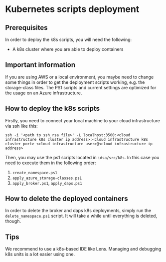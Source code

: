 # Kubernetes scripts deployment

## Prerequisites
In order to deploy the k8s scripts, you will need the following:

- A k8s cluster where you are able to deploy containers

## Important information
If you are using AWS or a local environment, you maybe need to change some things in order to get the deployment scripts working, e.g. the storage-class files. The PS1 scripts and current settings are optimized for the usage on an Azure infrastructure.

## How to deploy the k8s scripts
Firstly, you need to connect your local machine to your cloud infrastructure via ssh like this:

`ssh -i '<path to ssh rsa file>' -L localhost:3500:<cloud infrastructure k8s cluster ip address>:<cloud infrastructure k8s cluster port> <cloud infrastructure user>@<cloud infrastructure ip address>`

Then, you may use the ps1 scripts located in `idsa/src/k8s`. In this case you need to execute them in the following order:

1. `create_namespace.ps1`
2. `apply_azure_storage-classes.ps1`
3. `apply_broker.ps1`, `apply_daps.ps1`

## How to delete the deployed containers
In order to delete the broker and daps k8s deployments, simply run the `delete_namespace.ps1` script. It will take a while until everything is deleted, though.

## Tips
We recommend to use a k8s-based IDE like Lens. Managing and debugging k8s units is a lot easier using one.
